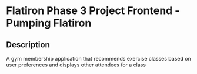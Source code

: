 <div align="center>

  ![Pumping Flatiron-logos](https://user-images.githubusercontent.com/83252213/134261035-c7d770d9-73bb-426a-ac3b-9a498b89b8a3.png)
  
  # Flatiron Phase 3 Project Frontend - Pumping Flatiron
</div>

## Description

A gym membership application that recommends exercise classes based on user preferences and displays other attendees for a class
